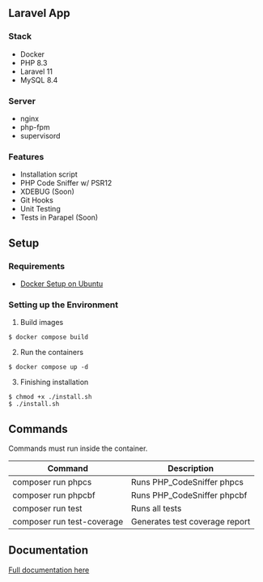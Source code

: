 
## Laravel App

### Stack

* Docker
* PHP 8.3
* Laravel 11
* MySQL 8.4

### Server
* nginx
* php-fpm
* supervisord

### Features
* Installation script
* PHP Code Sniffer w/ PSR12
* XDEBUG (Soon)
* Git Hooks
* Unit Testing
* Tests in Parapel (Soon)


## Setup

### Requirements

* [Docker Setup on Ubuntu](https://github.com/danieltrolezi/laravel-app/blob/master/docs/01-setup/docker.md)

### Setting up the Environment

1. Build images
```
$ docker compose build
```

2. Run the containers
```
$ docker compose up -d
```

3. Finishing installation
```
$ chmod +x ./install.sh
$ ./install.sh
```

## Commands

Commands must run inside the container.

| Command             | Description                     |
| ------------------- | ------------------------------- |
| composer run phpcs  | Runs PHP_CodeSniffer phpcs      |
| composer run phpcbf | Runs PHP_CodeSniffer phpcbf     |
| composer run test   | Runs all tests                  |
| composer run test-coverage | Generates test coverage report  |

## Documentation

[Full documentation here](https://github.com/danieltrolezi/laravel-app/blob/master/docs/index.md)
